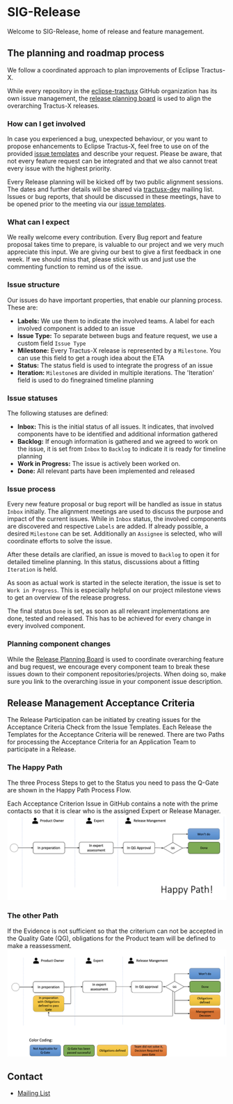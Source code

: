 # SIG-Release

Welcome to SIG-Release, home of release and feature management.

## The planning and roadmap process

We follow a coordinated approach to plan improvements of Eclipse Tractus-X.

While every repository in the [eclipse-tractusx](https://github.com/eclipse-tractusx) GitHub organization
has its own issue management, the [release planning board](https://github.com/orgs/eclipse-tractusx/projects/26)
is used to align the overarching Tractus-X releases.

### How can I get involved

In case you experienced a bug, unexpected behaviour, or you want to propose enhancements to Eclipse Tractus-X,
feel free to use on of the provided [issue templates](https://github.com/eclipse-tractusx/sig-project-management/issues/new/choose) and describe your request.
Please be aware, that not every feature request can be integrated and that we also cannot treat every issue with the highest priority.

Every Release planning will be kicked off by two public alignment sessions. The dates and further details will be shared via
[tractusx-dev](https://accounts.eclipse.org/mailing-list/tractusx-dev) mailing list.
Issues or bug reports, that should be discussed in these meetings, have to be opened prior to the meeting via
our [issue templates](https://github.com/eclipse-tractusx/sig-project-management/issues/new/choose).

### What can I expect

We really welcome every contribution. Every Bug report and feature proposal takes time to prepare,
is valuable to our project and we very much appreciate this input.
We are giving our best to give a first feedback in one week.
If we should miss that, please stick with us and just use the commenting function to remind us of the issue.

### Issue structure

Our issues do have important properties, that enable our planning process. These are:

- __Labels:__ We use them to indicate the involved teams. A label for each involved component is added to an issue
- __Issue Type:__ To separate between bugs and feature request, we use a custom field `Issue Type`
- __Milestone:__ Every Tractus-X release is represented by a `Milestone`. You can use this field to get a rough idea about the ETA
- __Status:__ The status field is used to integrate the progress of an issue
- __Iteration:__ `Milestone`s are divided in multiple iterations. The 'Iteration' field is used to do finegrained timeline planning

### Issue statuses

The following statuses are defined:

- __Inbox:__ This is the initial status of all issues. It indicates, that involved components have to be identified and additional information gathered
- __Backlog:__ If enough information is gathered and we agreed to work on the issue, it is set from `Inbox` to `Backlog` to indicate it is ready for timeline planning
- __Work in Progress:__ The issue is actively been worked on.
- __Done:__ All relevant parts have been implemented and released

### Issue process

Every new feature proposal or bug report will be handled as issue in status `Inbox` initially. The alignment meetings are used to discuss the purpose and impact of the current issues.
While in `Inbox` status, the involved components are discovered and respective `Labels` are added. If already possible, a desired `Milestone` can be set.
Additionally an `Assignee` is selected, who will coordinate efforts to solve the issue.

After these details are clarified, an issue is moved to `Backlog` to open it for detailed timeline planning. In this status, discussions about a fitting `Iteration` is held.

As soon as actual work is started in the selecte iteration, the issue is set to `Work in Progress`. This is especially helpful on our project milestone views to get an overview of the release progress.

The final status `Done` is set, as soon as all relevant implementations are done, tested and released. This has to be achieved for every change in every involved component.

### Planning component changes

While the [Release Planning Board](https://github.com/orgs/eclipse-tractusx/projects/26) is used to coordinate overarching feature and bug request,
we encourage every component team to break these issues down to their component repositories/projects.
When doing so, make sure you link to the overarching issue in your component issue description.

## Release Management Acceptance Criteria
The Release Participation can be initiated by creating issues for the Acceptance Criteria Check from the Issue Templates.
Each Release the Templates for the Acceptance Criteria will be renewed. There are two Paths for processing the Acceptance Criteria for an Application Team to participate in a Release.

### The Happy Path
The three Process Steps to get to the Status you need to pass the Q-Gate are shown in the Happy Path Process Flow.

Each Acceptance Criterion Issue in GitHub contains a note with the prime contacts so that it is clear who is the assigned Expert or Release Manager.
![Happy Path](image2023-3-24_9-19-57.png)

### The other Path
If the Evidence is not sufficient so that the criterium can not be accepted in the Quality Gate (QG), obligations for the Product team will be defined to make a reassessment.
![The other Path](image2023-3-24_9-29-57.png)


## Contact

- [Mailing List](https://accounts.eclipse.org/mailing-list/tractusx-dev)
